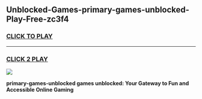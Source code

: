 
## Unblocked-Games-primary-games-unblocked-Play-Free-zc3f4
<h3>
<a href="https://premium76.site?title=primary-games-unblocked&ref=09A">CLICK TO PLAY</a></h3>
<hr>

<h3>
<a href="https://premium76.site?title=primary-games-unblocked&ref=09A">CLICK 2 PLAY</a>
  
</h3>

<a href="https://premium76.site?title=primary-games-unblocked&ref=09A"><img src="https://clearcache.store/games.png"></a>


**primary-games-unblocked games unblocked: Your Gateway to Fun and Accessible Online Gaming**
